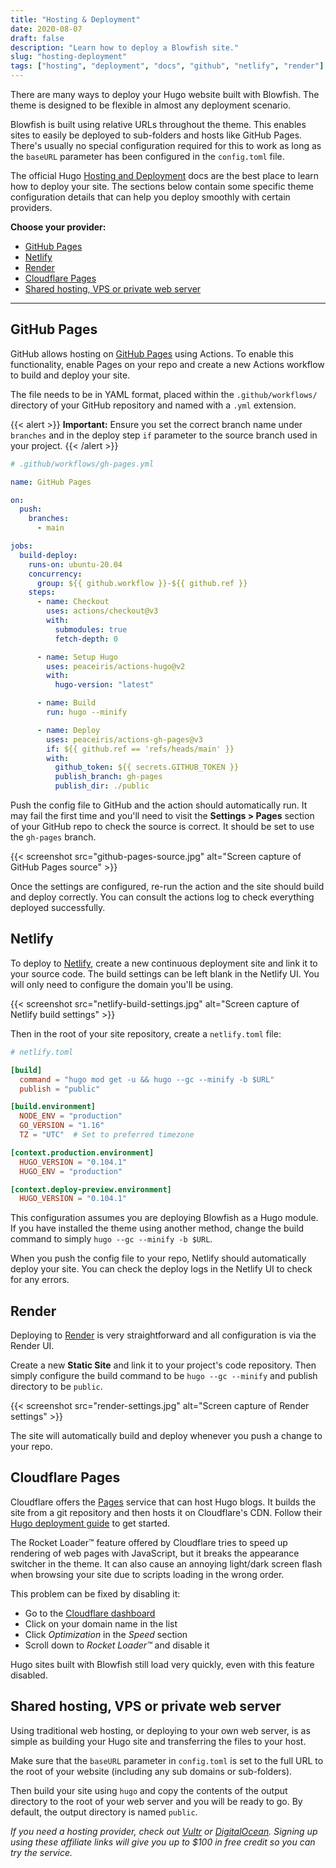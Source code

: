 ```yaml
---
title: "Hosting & Deployment"
date: 2020-08-07
draft: false
description: "Learn how to deploy a Blowfish site."
slug: "hosting-deployment"
tags: ["hosting", "deployment", "docs", "github", "netlify", "render"]
---
```


There are many ways to deploy your Hugo website built with Blowfish. The theme is designed to be flexible in almost any deployment scenario.

Blowfish is built using relative URLs throughout the theme. This enables sites to easily be deployed to sub-folders and hosts like GitHub Pages. There's usually no special configuration required for this to work as long as the `baseURL` parameter has been configured in the `config.toml` file.

The official Hugo [Hosting and Deployment](https://gohugo.io/hosting-and-deployment/) docs are the best place to learn how to deploy your site. The sections below contain some specific theme configuration details that can help you deploy smoothly with certain providers.

**Choose your provider:**

- [GitHub Pages](#github-pages)
- [Netlify](#netlify)
- [Render](#render)
- [Cloudflare Pages](#cloudflare-pages)
- [Shared hosting, VPS or private web server](#shared-hosting-vps-or-private-web-server)

---

## GitHub Pages

GitHub allows hosting on [GitHub Pages](https://docs.github.com/en/pages/getting-started-with-github-pages/about-github-pages) using Actions. To enable this functionality, enable Pages on your repo and create a new Actions workflow to build and deploy your site.

The file needs to be in YAML format, placed within the `.github/workflows/` directory of your GitHub repository and named with a `.yml` extension.

{{< alert >}}
**Important:** Ensure you set the correct branch name under `branches` and in the deploy step `if` parameter to the source branch used in your project.
{{< /alert >}}

```yaml
# .github/workflows/gh-pages.yml

name: GitHub Pages

on:
  push:
    branches:
      - main

jobs:
  build-deploy:
    runs-on: ubuntu-20.04
    concurrency:
      group: ${{ github.workflow }}-${{ github.ref }}
    steps:
      - name: Checkout
        uses: actions/checkout@v3
        with:
          submodules: true
          fetch-depth: 0

      - name: Setup Hugo
        uses: peaceiris/actions-hugo@v2
        with:
          hugo-version: "latest"

      - name: Build
        run: hugo --minify

      - name: Deploy
        uses: peaceiris/actions-gh-pages@v3
        if: ${{ github.ref == 'refs/heads/main' }}
        with:
          github_token: ${{ secrets.GITHUB_TOKEN }}
          publish_branch: gh-pages
          publish_dir: ./public
```

Push the config file to GitHub and the action should automatically run. It may fail the first time and you'll need to visit the **Settings > Pages** section of your GitHub repo to check the source is correct. It should be set to use the `gh-pages` branch.

{{< screenshot src="github-pages-source.jpg" alt="Screen capture of GitHub Pages source" >}}

Once the settings are configured, re-run the action and the site should build and deploy correctly. You can consult the actions log to check everything deployed successfully.

## Netlify

To deploy to [Netlify](https://www.netlify.com), create a new continuous deployment site and link it to your source code. The build settings can be left blank in the Netlify UI. You will only need to configure the domain you'll be using.

{{< screenshot src="netlify-build-settings.jpg" alt="Screen capture of Netlify build settings" >}}

Then in the root of your site repository, create a `netlify.toml` file:

```toml
# netlify.toml

[build]
  command = "hugo mod get -u && hugo --gc --minify -b $URL"
  publish = "public"

[build.environment]
  NODE_ENV = "production"
  GO_VERSION = "1.16"
  TZ = "UTC"  # Set to preferred timezone

[context.production.environment]
  HUGO_VERSION = "0.104.1"
  HUGO_ENV = "production"

[context.deploy-preview.environment]
  HUGO_VERSION = "0.104.1"
```

This configuration assumes you are deploying Blowfish as a Hugo module. If you have installed the theme using another method, change the build command to simply `hugo --gc --minify -b $URL`.

When you push the config file to your repo, Netlify should automatically deploy your site. You can check the deploy logs in the Netlify UI to check for any errors.

## Render

Deploying to [Render](https://render.com) is very straightforward and all configuration is via the Render UI.

Create a new **Static Site** and link it to your project's code repository. Then simply configure the build command to be `hugo --gc --minify` and publish directory to be `public`.

{{< screenshot src="render-settings.jpg" alt="Screen capture of Render settings" >}}

The site will automatically build and deploy whenever you push a change to your repo.

## Cloudflare Pages

Cloudflare offers the [Pages](https://pages.cloudflare.com/) service that can host Hugo blogs. It builds the site from a git repository and then hosts it on Cloudflare's CDN. Follow their [Hugo deployment guide](https://developers.cloudflare.com/pages/framework-guides/deploy-a-hugo-site) to get started.

The Rocket Loader™ feature offered by Cloudflare tries to speed up rendering of web pages with JavaScript, but it breaks the appearance switcher in the theme. It can also cause an annoying light/dark screen flash when browsing your site due to scripts loading in the wrong order.

This problem can be fixed by disabling it:

- Go to the [Cloudflare dashboard](https://dash.cloudflare.com)
- Click on your domain name in the list
- Click _Optimization_ in the _Speed_ section
- Scroll down to _Rocket Loader™_ and disable it

Hugo sites built with Blowfish still load very quickly, even with this feature disabled.

## Shared hosting, VPS or private web server

Using traditional web hosting, or deploying to your own web server, is as simple as building your Hugo site and transferring the files to your host.

Make sure that the `baseURL` parameter in `config.toml` is set to the full URL to the root of your website (including any sub domains or sub-folders).

Then build your site using `hugo` and copy the contents of the output directory to the root of your web server and you will be ready to go. By default, the output directory is named `public`.

_If you need a hosting provider, check out [Vultr](https://www.vultr.com/?ref=8957394-8H) or [DigitalOcean](https://m.do.co/c/36841235e565). Signing up using these affiliate links will give you up to $100 in free credit so you can try the service._
